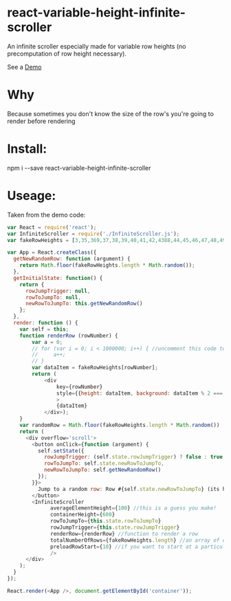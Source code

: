 # react-variable-height-infinite-scroller

An infinite scroller especially made for variable row heights (no precomputation of row height necessary).

See a [Demo](http://tnrich.github.io/react-variable-height-infinite-scroller/)

# Why

Because sometimes you don't know the size of the row's you're going to render before rendering

# Install: 

npm i --save react-variable-height-infinite-scroller

# Useage:

Taken from the demo code: 

```javascript
var React = require('react');
var InfiniteScroller = require('./InfiniteScroller.js');
var fakeRowHeights = [3,35,369,37,38,39,40,41,42,4388,44,45,46,47,48,49,50,51,52,53,54,55,56,57,58,59,60,61,62,63,64,65,66,67, 123,188,12,122,616,234,636,755,432,112,443,69,77,88,89,99,111,222,333,444,55,555,6654];

var App = React.createClass({
  getNewRandomRow: function (argument) {
    return Math.floor(fakeRowHeights.length * Math.random());
  },
  getInitialState: function() {
    return {
      rowJumpTrigger: null,
      rowToJumpTo: null,
      newRowToJumpTo: this.getNewRandomRow()
    };
  },
  render: function () {
    var self = this;
    function renderRow (rowNumber) {
        var a = 0;
        // for (var i = 0; i < 1000000; i++) { //uncomment this code to simulate a complicated row rendering
        //     a++;
        // }
        var dataItem = fakeRowHeights[rowNumber];
        return (
            <div 
                key={rowNumber} 
                style={{height: dataItem, background: dataItem % 2 === 0 ? 'red' : 'orange'}}
                > 
                {dataItem}
            </div>);
    }
    var randomRow = Math.floor(fakeRowHeights.length * Math.random())
    return (
      <div overflow='scroll'>
        <button onClick={function (argument) {
          self.setState({
            rowJumpTrigger: (self.state.rowJumpTrigger) ? false : true,
            rowToJumpTo: self.state.newRowToJumpTo,
            newRowToJumpTo: self.getNewRandomRow()
          });
        }}>
          Jump to a random row: Row #{self.state.newRowToJumpTo} (its height is {fakeRowHeights[self.state.newRowToJumpTo]})
        </button>
        <InfiniteScroller
              averageElementHeight={100} //this is a guess you make!
              containerHeight={600}
              rowToJumpTo={this.state.rowToJumpTo}
              rowJumpTrigger={this.state.rowJumpTrigger}
              renderRow={renderRow} //function to render a row
              totalNumberOfRows={fakeRowHeights.length} //an array of data for your rows
              preloadRowStart={10} //if you want to start at a particular row to begin with
              />
      </div>
    );
  }
});

React.render(<App />, document.getElementById('container'));
```
